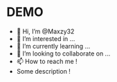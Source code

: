 # DEMO
- 👋 Hi, I’m @Maxzy32
- 👀 I’m interested in ...
- 🌱 I’m currently learning ...
- 💞️ I’m looking to collaborate on ...
- 📫 How to reach me !
- Some description !
<!---
Maxzy32/Maxzy32 is a ✨ special ✨ repository because its `README.md` (this file) appears on your GitHub profile.
You can click the Preview link to take a look at your changes.
--->
